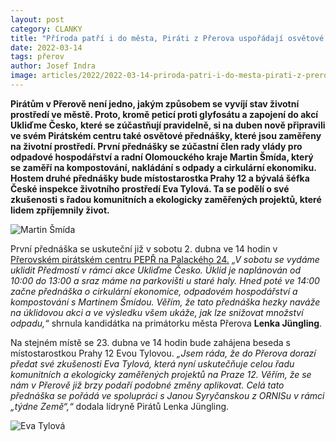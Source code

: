 ```yaml
---
layout: post
category: CLANKY
title: "Příroda patří i do města, Piráti z Přerova uspořádají osvětové přednášky"
date: 2022-03-14
tags: přerov
author: Josef Indra
image: articles/2022/2022-03-14-priroda-patri-i-do-mesta-pirati-z-prerova-usporadaji-sovetove-prednasky.jpg  #751x422 pixelu
---
```

**Pirátům v Přerově není jedno, jakým způsobem se vyvíjí stav životní prostředí ve městě. Proto, kromě peticí proti glyfosátu a zapojení do akcí Ukliďme Česko, které se zúčastňují pravidelně, si na duben nově připravili ve svém Pirátském centru také osvětové přednášky, které jsou zaměřeny na životní prostředí. První přednášky se zúčastní člen rady vlády pro odpadové hospodářství a radní Olomouckého kraje Martin Šmída, který se zaměří na kompostování, nakládání s odpady a cirkulární ekonomiku. Hostem druhé přednášky bude místostarostka Prahy 12 a bývalá šéfka České inspekce životního prostředí Eva Tylová. Ta se podělí o své zkušenosti s řadou komunitních a ekologicky zaměřených projektů, které lidem zpříjemnily život.**

![Martin Šmída](https://a.pirati.cz/olomoucky/img/uklidy_odpady.jpg)

První přednáška se uskuteční již v sobotu 2. dubna ve 14 hodin v [Přerovském pirátském centru PEPŘ na Palackého 24.](https://prerov.pirati.cz/pepr/) *„V sobotu se vydáme uklidit Předmostí v rámci akce Ukliďme Česko. Úklid je naplánován od 10:00 do 13:00 a sraz máme na parkovišti u staré haly. Hned poté ve 14:00 začne přednáška o cirkulární ekonomice, odpadovém hospodářství a kompostování s Martinem Šmídou. Věřím, že tato přednáška hezky naváže na úklidovou akci a ve výsledku všem ukáže, jak lze snižovat množství odpadu,“* shrnula kandidátka na primátorku města Přerova **Lenka Jüngling**.

Na stejném místě se 23. dubna ve 14 hodin bude zahájena beseda s místostarostkou Prahy 12 Evou Tylovou. *„Jsem ráda, že do Přerova dorazí předat své zkušenosti Eva Tylová, která nyní uskutečňuje celou řadu komunitních a ekologicky zaměřených projektů na Praze 12. Věřím, že se nám v Přerově již brzy podaří podobné změny aplikovat. Celá tato přednáška se pořádá ve spolupráci s Janou Syryčanskou z ORNISu v rámci „týdne Země“,“* dodala lídryně Pirátů Lenka Jüngling.

![Eva Tylová](https://a.pirati.cz/olomoucky/img/cover_event_tylova.jpg)
